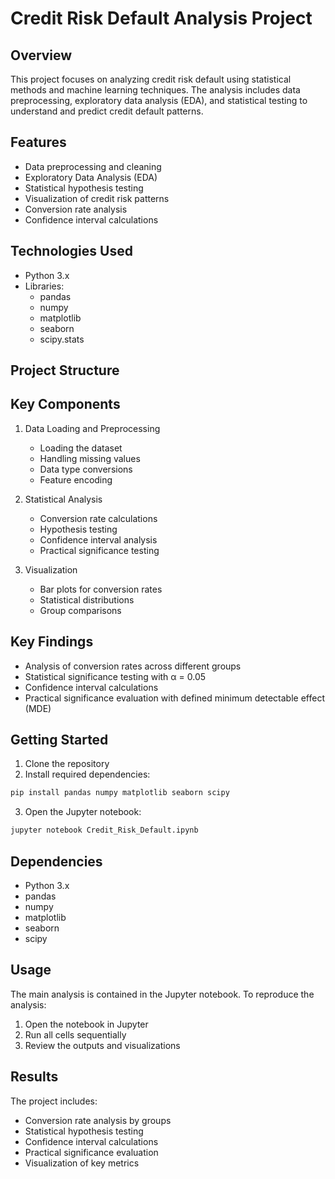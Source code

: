 # Credit Risk Default Analysis Project

## Overview
This project focuses on analyzing credit risk default using statistical methods and machine learning techniques. The analysis includes data preprocessing, exploratory data analysis (EDA), and statistical testing to understand and predict credit default patterns.

## Features
- Data preprocessing and cleaning
- Exploratory Data Analysis (EDA)
- Statistical hypothesis testing
- Visualization of credit risk patterns
- Conversion rate analysis
- Confidence interval calculations

## Technologies Used
- Python 3.x
- Libraries:
  - pandas
  - numpy
  - matplotlib
  - seaborn
  - scipy.stats

## Project Structure

## Key Components
1. Data Loading and Preprocessing
   - Loading the dataset
   - Handling missing values
   - Data type conversions
   - Feature encoding

2. Statistical Analysis
   - Conversion rate calculations
   - Hypothesis testing
   - Confidence interval analysis
   - Practical significance testing

3. Visualization
   - Bar plots for conversion rates
   - Statistical distributions
   - Group comparisons

## Key Findings
- Analysis of conversion rates across different groups
- Statistical significance testing with α = 0.05
- Confidence interval calculations
- Practical significance evaluation with defined minimum detectable effect (MDE)

## Getting Started
1. Clone the repository
2. Install required dependencies:
```bash
pip install pandas numpy matplotlib seaborn scipy
```
3. Open the Jupyter notebook:
```bash
jupyter notebook Credit_Risk_Default.ipynb
```

## Dependencies
- Python 3.x
- pandas
- numpy
- matplotlib
- seaborn
- scipy

## Usage
The main analysis is contained in the Jupyter notebook. To reproduce the analysis:
1. Open the notebook in Jupyter
2. Run all cells sequentially
3. Review the outputs and visualizations

## Results
The project includes:
- Conversion rate analysis by groups
- Statistical hypothesis testing
- Confidence interval calculations
- Practical significance evaluation
- Visualization of key metrics
